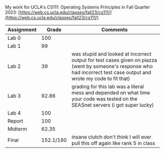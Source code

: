 My work for UCLA's CS111: Operating Systems Principles in Fall Quarter 2023: [https://web.cs.ucla.edu/classes/fall23/cs111/](https://web.cs.ucla.edu/classes/fall23/cs111/)

| Assignment  | Grade | Comments |
| ------------- | ------------- | ------------- |
| Lab 0 | 100 |
| Lab 1 | 99 |
| Lab 2 | 39 | was stupid and looked at incorrect output for test cases given on piazza (went by someone's response who had incorrect test case output and wrote my code to fit that)
| Lab 3 | 92.86 | grading for this lab was a literal mess and depended on what time your code was tested on the SEASnet servers (i got super lucky)
| Lab 4  | 100 |
| Report | 100  |
| Midterm  | 62.35 |
| Final  | 152.1/180 | insane clutch don't think I will ever pull this off again like rank 5 in class
